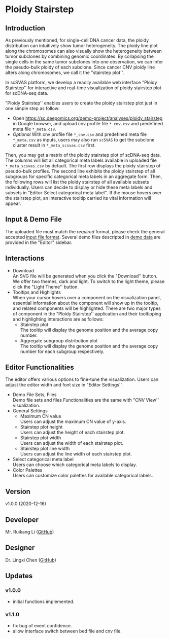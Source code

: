 # Ploidy Stairstep

## Introduction
As previously mentioned, for single-cell DNA cancer data, the ploidy distribution can intuitively show tumor heterogeneity. The ploidy line plot along the chromosomes can also visually show the heterogeneity between tumor subclones by combining genomic coordinates.
By collapsing the single cells in the same tumor subclones into one observation, we can infer the pseudo-bulk ploidy of each subclone. Since cancer CNV ploidy line alters along chromosomes, we call it the "stairstep plot''.

In scSVAS platform, we develop a readily available web interface "Ploidy Stairstep''  for interactive and real-time visualization of ploidy stairstep plot for scDNA-seq data.

"Ploidy Stairstep'' enables users to create the ploidy stairstep plot just in one simple step as follow:

+ Open https://sc.deepomics.org/demo-project/analyses/ploidy_stairstep in Google browser, and upload cnv profile file `*_cnv.csv` and predefined meta file `*_meta.csv`.
+ *Optional* With cnv profile file `*_cnv.csv` and predefined meta file `*_meta.csv` as inputs, users may also run `scSVAS` to get the subclone cluster result in `*_meta_scsvas.csv` first.

Then, you may get a matrix of the ploidy stairstep plot of scDNA-seq data. The columns will list all categorical meta labels available in uploaded file `*_meta_scsvas.csv` by default. The first row displays the ploidy stairstep of pseudo-bulk profiles. The second line exhibits the ploidy stairstep of all subgroups for specific categorical meta labels in an aggregate form. Then, the following rows will list the ploidy stairstep of all available subsets individually.
Users can decide to display or hide these meta labels and subsets in "Editor-Select categorical meta label''. 
If the mouse hovers over the stairstep plot, an interactive tooltip carried its vital information will appear. 

## Input & Demo File

The uploaded file must match the *required* format, please check the general accepted [input file format](data/input_format). Several demo files descripted in [demo data](data/demo_data) are provided in the "Editor" sidebar. 


## Interactions

  + Download </br>
     An SVG file will be generated when you click the "Download'' button. We offer two themes, dark and light. To switch to the light theme, please click the "Light Theme'' button.
  + Tooltips and Highlights </br>
    When your cursor hovers over a component on the visualization panel, essential information about the component will show up in the tooltip, and related components will be highlighted. There are two major types of component in the "Ploidy Stairstep'' application and their tooltipping and highlighting interactions are as follows:
    + Stairstep plot </br>
      The tooltip will display the genome position and the average copy number.
    + Aggregate subgroup distribution plot </br>
      The tooltip will display the genome position and the average copy number for each subgroup respectively.

## Editor Functionalities

The editor offers various options to fine-tune the visualization. Users can adjust the editor width and font size in "Editor Settings''.

  + Demo File Sets, Files </br>
     Demo file sets and files Functionalities are the same with "CNV View'' visualization.
  + General Settings 
    + Maximum CN value </br>
       Users can adjust the maximum CN value of y-axis.
    + Stairstep plot height </br>
       Users can adjust the height of each stairstep plot.
    + Stairstep plot width </br>
       Users can adjust the width of each stairstep plot.
    + Stairstep plot line width </br>
       Users can adjust the line width of each stairstep plot.
  + Select categorical meta label </br>
    Users can choose which categorical meta labels to display.
  + Color Palettes </br>
    Users can customize color palettes for available categorical labels.
           
           

## Version

v1.0.0 (2020-12-16)

## Developer

Mr. Ruikang Li ([GitHub](https://github.com/RKLho))

## Designer

Dr. Lingxi Chen ([GitHub](https://github.com/paprikachan))

## Updates

### v1.0.0

   - initial functions implemented.

### v1.1.0

   - fix bug of event confidence. 
   - allow interface switch between bed file and cnv file.

